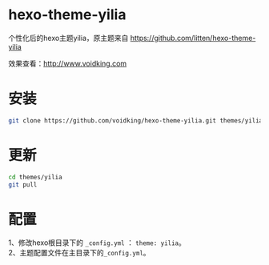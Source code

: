 # hexo-theme-yilia
个性化后的hexo主题yilia，原主题来自 https://github.com/litten/hexo-theme-yilia
   
效果查看：http://www.voidking.com

# 安装

``` bash
git clone https://github.com/voidking/hexo-theme-yilia.git themes/yilia
```

# 更新

``` bash
cd themes/yilia
git pull 
```

# 配置

1、修改hexo根目录下的 `_config.yml` ： `theme: yilia`。   
2、主题配置文件在主目录下的`_config.yml`。
